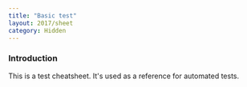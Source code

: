 ```yaml
---
title: "Basic test"
layout: 2017/sheet
category: Hidden
---
```


### Introduction

This is a test cheatsheet. It's used as a reference for automated tests.
